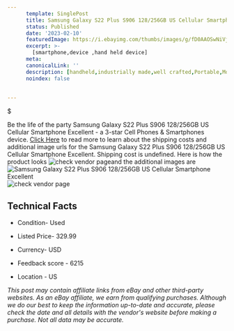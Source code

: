 ```yaml
---
      template: SinglePost
      title: Samsung Galaxy S22 Plus S906 128/256GB US Cellular Smartphone Excellent
      status: Published
      date: '2023-02-10'
      featuredImage: https://i.ebayimg.com/thumbs/images/g/fD0AAOSwNiVjkOP5/s-l225.jpg
      excerpt: >-
        [smartphone,device ,hand held device]
      meta:
      canonicalLink: ''
      description: [handheld,industrially made,well crafted,Portable,Mobile,Compact,Convenient,Lightweight,Maneuverable,Man-portable,Miniature,Carriable,Hand-held,Light,Holdable,Transportable,Mobile device,Pocket-sized,On-the-go,Wireless,Cordless,Compact size,Convenient size, smartphone,device ,hand held device]
      noindex: false
        
        
---
```

$

Be the life of the party Samsung Galaxy S22 Plus S906 128/256GB US Cellular Smartphone Excellent - a 3-star Cell Phones & Smartphones device. [Click Here](https://www.ebay.com/itm/284950208981?hash=item42585b21d5%3Ag%3AfD0AAOSwNiVjkOP5&mkevt=1&mkcid=1&mkrid=711-53200-19255-0&campid=%253CePNCampaignId%253E&customid=%253CreferenceId%253E&toolid=10049) to read more to learn about the shipping costs and additional image urls for the Samsung Galaxy S22 Plus S906 128/256GB US Cellular Smartphone Excellent. Shipping cost is undefined. Here is how the product looks ![check vendor page](https://i.ebayimg.com/thumbs/images/g/fD0AAOSwNiVjkOP5/s-l225.jpg)and the additional images are![Samsung Galaxy S22 Plus S906 128/256GB US Cellular Smartphone Excellent](https://i.ebayimg.com/images/g/fD0AAOSwNiVjkOP5/s-l300.jpg)![check vendor page](https://origin-galleryplus.ebayimg.com/ws/web/284950208981_2_0_1/225x225.jpg,https://origin-galleryplus.ebayimg.com/ws/web/284950208981_3_0_1/225x225.jpg,https://origin-galleryplus.ebayimg.com/ws/web/284950208981_4_0_1/225x225.jpg,https://origin-galleryplus.ebayimg.com/ws/web/284950208981_5_0_1/225x225.jpg)



 ## Technical Facts 



     
      

 - Condition- Used 


      

 - Listed Price- 329.99 


      

 - Currency- USD 


      

 - Feedback score - 6215 


      

 - Location - US 


      
      

 *_This post may contain affiliate links from eBay and other third-party websites. As an eBay affiliate, we earn from qualifying purchases. Although we do our best to keep the information up-to-date and accurate, please check the date and all details with the vendor's website before making a purchase. Not all data may be accurate._*






